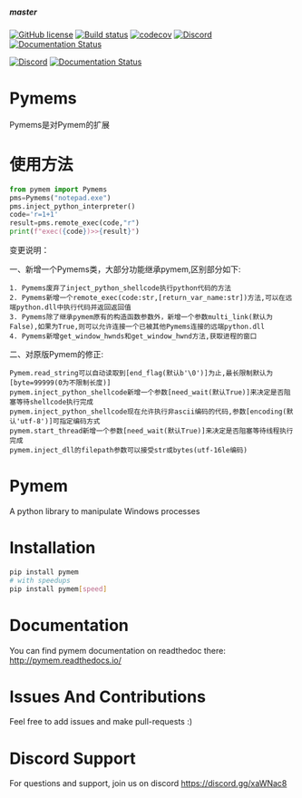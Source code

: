 ##### master

[![GitHub license](https://img.shields.io/github/license/srounet/pymem.svg)](https://github.com/srounet/Pymem/)
[![Build status](https://ci.appveyor.com/api/projects/status/sfdvrtuh9qa2f3aa/branch/master?svg=true)](https://ci.appveyor.com/project/srounet/pymem/branch/master)
[![codecov](https://codecov.io/gh/srounet/Pymem/branch/master/graph/badge.svg)](https://codecov.io/gh/srounet/Pymem/branch/master)
[![Discord](https://img.shields.io/discord/342944948770963476.svg)](https://discord.gg/xaWNac8)
[![Documentation Status](https://readthedocs.org/projects/pymem/badge/?version=latest)](https://pymem.readthedocs.io/?badge=latest)

[![Discord](https://img.shields.io/discord/342944948770963476.svg)](https://discord.gg/5rR62JZj)
[![Documentation Status](https://readthedocs.org/projects/pymem/badge/?version=latest)](https://pymem.readthedocs.io/?badge=latest)


Pymems
======
Pymems是对Pymem的扩展

使用方法
============
```python
from pymem import Pymems
pms=Pymems("notepad.exe")
pms.inject_python_interpreter()
code='r=1+1'
result=pms.remote_exec(code,"r")
print(f"exec({code})>>{result}")
```

变更说明：

一、新增一个Pymems类，大部分功能继承pymem,区别部分如下:

    1. Pymems废弃了inject_python_shellcode执行python代码的方法
    2. Pymems新增一个remote_exec(code:str,[return_var_name:str])方法,可以在远端python.dll中执行代码并返回返回值
    3. Pymems除了继承pymem原有的构造函数参数外，新增一个参数multi_link(默认为False),如果为True,则可以允许连接一个已被其他Pymems连接的远端python.dll
	4. Pymems新增get_window_hwnds和get_window_hwnd方法,获取进程的窗口

二、对原版Pymem的修正:

    Pymem.read_string可以自动读取到[end_flag(默认b'\0')]为止,最长限制默认为[byte=99999(0为不限制长度)]
    pymem.inject_python_shellcode新增一个参数[need_wait(默认True)]来决定是否阻塞等待shellcode执行完成
    pymem.inject_python_shellcode现在允许执行非ascii编码的代码,参数[encoding(默认'utf-8')]可指定编码方式
    pymem.start_thread新增一个参数[need_wait(默认True)]来决定是否阻塞等待线程执行完成
    pymem.inject_dll的filepath参数可以接受str或bytes(utf-16le编码)

Pymem
=====

A python library to manipulate Windows processes

Installation
============
```sh
pip install pymem
# with speedups
pip install pymem[speed]
```

Documentation
=============
You can find pymem documentation on readthedoc there: http://pymem.readthedocs.io/

Issues And Contributions
========================
Feel free to add issues and make pull-requests :)

Discord Support
===============
For questions and support, join us on discord https://discord.gg/xaWNac8